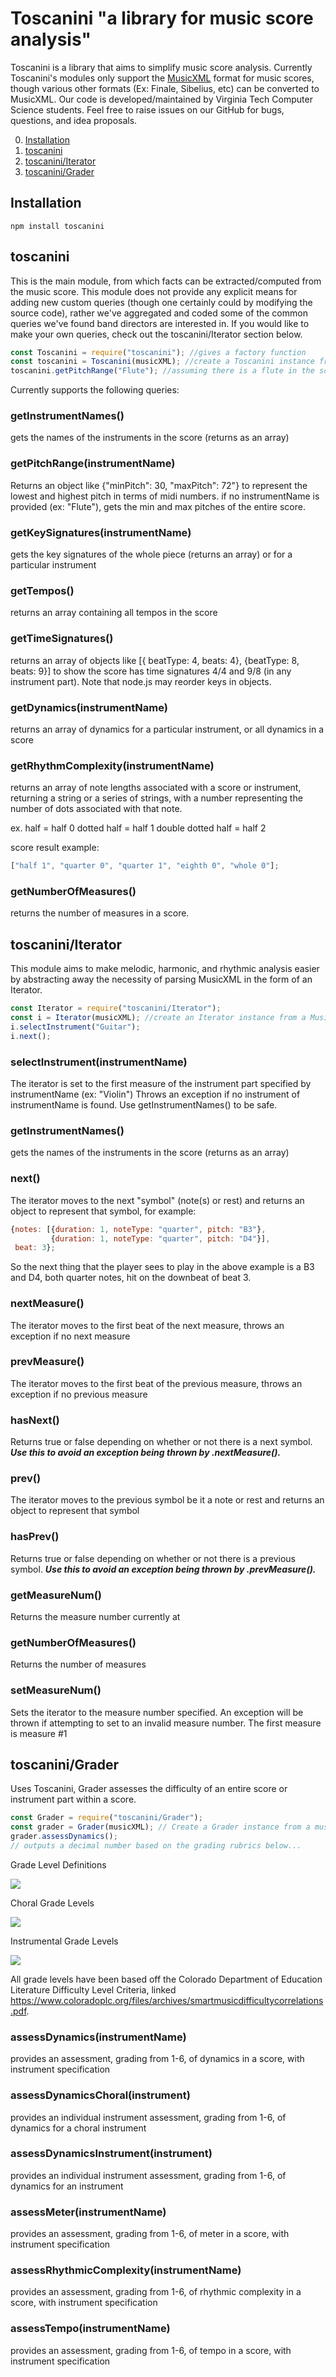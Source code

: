 #  Toscanini "a library for music score analysis"
Toscanini is a library that aims to simplify music score analysis. Currently Toscanini's modules only support the [MusicXML](https://en.wikipedia.org/wiki/MusicXML) format for music scores, though various other formats (Ex: Finale, Sibelius, etc) can be converted to MusicXML. Our code is developed/maintained by Virginia Tech Computer Science students. Feel free to raise issues on our GitHub for bugs, questions, and idea proposals. 

0. [Installation](#installation)
1. [toscanini](#toscanini)
2. [toscanini/Iterator](#iterator)
3. [toscanini/Grader](#grader)

## Installation <a name="installation"></a>
```
npm install toscanini
```

## toscanini <a name="toscanini"></a>
This is the main module, from which facts can be extracted/computed from the music score. This module does not provide any explicit means for adding new custom queries (though one certainly could by modifying the source code), rather we've aggregated and coded some of the common queries we've found band directors are interested in. If you would like to make your own queries, check out the toscanini/Iterator section below.

```javascript
const Toscanini = require("toscanini"); //gives a factory function
const toscanini = Toscanini(musicXML); //create a Toscanini instance from a MusicXML string
toscanini.getPitchRange("Flute"); //assuming there is a flute in the score, see getInstrumentNames()
```

Currently supports the following queries:
### getInstrumentNames()
gets the names of the instruments in the score (returns as an array)

### getPitchRange(instrumentName)
Returns an object like {"minPitch": 30, "maxPitch": 72"} to represent the lowest and highest pitch in terms of midi numbers.
if no instrumentName is provided (ex: "Flute"), gets the min and max pitches of the entire score.

### getKeySignatures(instrumentName)
gets the key signatures of the whole piece (returns an array) or for a particular instrument
  
### getTempos()
returns an array containing all tempos in the score

### getTimeSignatures()
returns an array of objects like [{ beatType: 4, beats: 4}, {beatType: 8, beats: 9}] to show the score has time signatures 4/4 and 9/8 (in any instrument part). Note that node.js may reorder keys in objects.

### getDynamics(instrumentName)
returns an array of dynamics for a particular instrument, or all dynamics in a score

### getRhythmComplexity(instrumentName)
returns an array of note lengths associated with a score or instrument, returning a string or a series of strings, with a number representing the number of dots associated with that note.

ex.
half = half 0
dotted half = half 1
double dotted half = half 2

score result example: 
```javascript
["half 1", "quarter 0", "quarter 1", "eighth 0", "whole 0"];
```
### getNumberOfMeasures()
returns the number of measures in a score.

## toscanini/Iterator <a name="iterator"></a>
This module aims to make melodic, harmonic, and rhythmic analysis easier by abstracting away the necessity of parsing MusicXML in the form of an Iterator.

```javascript
const Iterator = require("toscanini/Iterator");
const i = Iterator(musicXML); //create an Iterator instance from a MusicXML string
i.selectInstrument("Guitar");
i.next();
```

### selectInstrument(instrumentName)
The iterator is set to the first measure of the instrument part specified by instrumentName (ex: "Violin")
Throws an exception if no instrument of instrumentName is found. Use getInstrumentNames() to be safe.

### getInstrumentNames()
gets the names of the instruments in the score (returns as an array)

### next()
The iterator moves to the next "symbol" (note(s) or rest) and returns an object to represent that symbol, for example:
    
```javascript
{notes: [{duration: 1, noteType: "quarter", pitch: "B3"},
         {duration: 1, noteType: "quarter", pitch: "D4"}],
 beat: 3};
```

So the next thing that the player sees to play in the above example is a B3 and D4, both quarter notes, hit on the downbeat of beat 3.

### nextMeasure()
The iterator moves to the first beat of the next measure, throws an exception if no next measure

### prevMeasure()
The iterator moves to the first beat of the previous measure, throws an exception if no previous measure

### hasNext()
Returns true or false depending on whether or not there is a next symbol. 
***Use this to avoid an exception being thrown by .nextMeasure().***

### prev()
The iterator moves to the previous symbol be it a note or rest and returns an object to represent that symbol

### hasPrev()
Returns true or false depending on whether or not there is a previous symbol.
***Use this to avoid an exception being thrown by .prevMeasure().***

### getMeasureNum()
Returns the measure number currently at

### getNumberOfMeasures()
Returns the number of measures

### setMeasureNum()
Sets the iterator to the measure number specified. An exception will be thrown if attempting to set to an invalid measure number. The first measure is measure #1

## toscanini/Grader <a name="grader"></a>
Uses Toscanini, Grader assesses the difficulty of an entire score or instrument part within a score.

```javascript
const Grader = require("toscanini/Grader");
const grader = Grader(musicXML); // Create a Grader instance from a musicxml string
grader.assessDynamics();
// outputs a decimal number based on the grading rubrics below...
```
Grade Level Definitions

![](https://raw.githubusercontent.com/MegaArman/Toscanini/master/reference_media/grade_level1.png)

Choral Grade Levels

![](https://raw.githubusercontent.com/MegaArman/Toscanini/master/reference_media/choral_gradeLevel.png)

Instrumental Grade Levels

![](https://raw.githubusercontent.com/MegaArman/Toscanini/master/reference_media/instrumental_gradeLevel.png)



All grade levels have been based off the Colorado Department of Education Literature Difficulty Level Criteria, linked https://www.coloradoplc.org/files/archives/smartmusicdifficultycorrelations.pdf. 

### assessDynamics(instrumentName)
provides an assessment, grading from 1-6, of dynamics in a score, with instrument specification

### assessDynamicsChoral(instrument)
provides an individual instrument assessment, grading from 1-6, of dynamics for a choral instrument

### assessDynamicsInstrument(instrument)
provides an individual instrument assessment, grading from 1-6, of dynamics for an instrument

### assessMeter(instrumentName)
provides an assessment, grading from 1-6, of meter in a score, with instrument specification

### assessRhythmicComplexity(instrumentName)
provides an assessment, grading from 1-6, of rhythmic complexity in a score, with instrument specification

### assessTempo(instrumentName)
provides an assessment, grading from 1-6, of tempo in a score, with instrument specification
